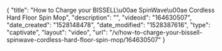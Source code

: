 {
    "title": "How to Charge your BISSELL\u00ae SpinWave\u00ae Cordless Hard Floor Spin Mop",
    "description": "",
    "videoid": "164630507",
    "date_created": "1528148478",
    "date_modified": "1528387616",
    "type": "captivate",
    "layout": "video",
    "url": "\/v\/how-to-charge-your-bissell-spinwave-cordless-hard-floor-spin-mop\/164630507"
}